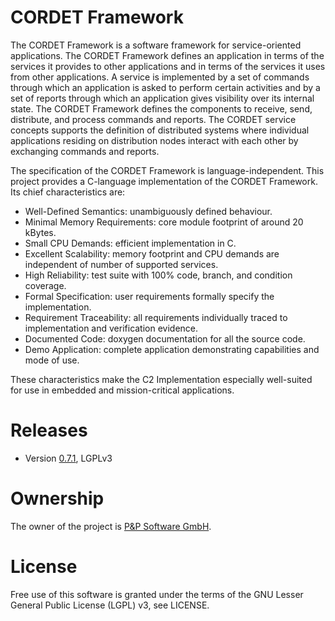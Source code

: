 # CORDET Framework

The CORDET Framework is a software framework for service-oriented applications. The CORDET Framework defines an application in terms of the services it provides to other applications and in terms of the services it uses from other applications. A service is implemented by a set of commands through which an application is asked to perform certain activities and by a set of reports through which an application gives visibility over its internal state. The CORDET Framework defines the components to receive, send, distribute, and process commands and reports. The CORDET service concepts supports the definition of distributed systems where individual applications residing on distribution nodes interact with each other by exchanging commands and reports.

The specification of the CORDET Framework is language-independent. This project provides a C-language implementation of the CORDET Framework. Its chief characteristics are:

- Well-Defined Semantics: unambiguously defined behaviour.
- Minimal Memory Requirements: core module footprint of around 20 kBytes.
- Small CPU Demands: efficient implementation in C.
- Excellent Scalability: memory footprint and CPU demands are independent of number of supported services.
- High Reliability: test suite with 100% code, branch, and condition coverage.
- Formal Specification: user requirements formally specify the implementation.
- Requirement Traceability: all requirements individually traced to implementation and verification evidence.
- Documented Code: doxygen documentation for all the source code.
- Demo Application: complete application demonstrating capabilities and mode of use. 

These characteristics make the C2 Implementation especially well-suited for use in embedded and mission-critical applications. 

# Releases
* Version [0.7.1](http://pnp-software.com/cordetfw/CordetFw_C2_Impl_LGPLv3_0.7.1.zip), LGPLv3

# Ownership

The owner of the project is [P&P Software GmbH](http://pnp-software.com/). 

# License

Free use of this software is granted under the terms of the GNU Lesser General Public License (LGPL) v3, see LICENSE.
